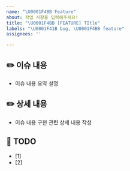 ```yaml
---
name: "\U0001F4BB Feature"
about: 작업 사항을 입력해주세요!
title: "\U0001F4BB [FEATURE] TItle"
labels: "\U0001F41B bug, \U0001F4BB feature"
assignees: ''

---
```


##  ✏️ 이슈 내용
- 이슈 내용 요약 설명

## ✏️ 상세 내용
- 이슈 내용 구현 관련 상세 내용 작성

##  📝 TODO
- [1]  
- [2]
